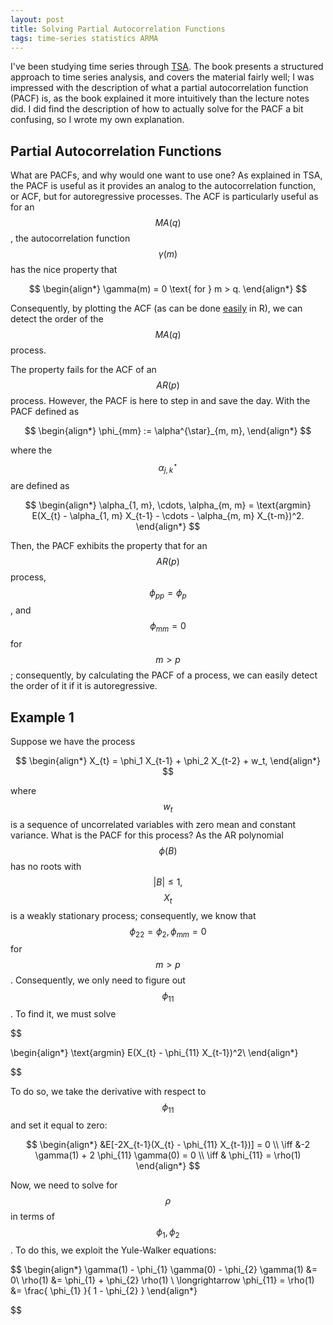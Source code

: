```yaml
---
layout: post
title: Solving Partial Autocorrelation Functions
tags: time-series statistics ARMA
---
```


I've been studying time series through [TSA][1]. The book presents a structured
approach to time series analysis, and covers the material fairly well; I was
impressed with the description of what a partial autocorrelation function (PACF)
is, as the book explained it more intuitively than the lecture notes did. I did
find the description of how to actually solve for the PACF a bit confusing, so I
wrote my own explanation.

## Partial Autocorrelation Functions

What are PACFs, and why would one want to use one? As explained in TSA, the PACF
is useful as it provides an analog to the autocorrelation function, or ACF, but
for autoregressive processes. The ACF is particularly useful as for an $$
MA(q)$$, the autocorrelation function $$\gamma(m)$$ has the nice property that

$$ \begin{align*} \gamma(m) = 0 \text{ for } m > q.  \end{align*} $$

Consequently, by plotting the ACF (as can be done
[easily](http://bl.ocks.org/timbers/9318155) in R), we can detect the order of
the $$MA(q)$$ process.

The property fails for the ACF of an $$ AR(p) $$ process. However, the PACF is
here to step in and save the day. With the PACF defined as

$$ \begin{align*} \phi_{mm} := \alpha^{\star}_{m, m}, \end{align*} $$

where the $$ \alpha^{\star}_{j, k} $$ are defined as

$$ \begin{align*} \alpha_{1, m}, \cdots, \alpha_{m, m} = \text{argmin} E(X_{t} -
\alpha_{1, m} X_{t-1} - \cdots - \alpha_{m, m} X_{t-m})^2.  \end{align*} $$

Then, the PACF exhibits the property that for an $$ AR(p) $$ process, $$
\phi_{pp} = \phi_{p}$$, and $$ \phi_{mm} = 0$$ for $$ m > p$$; consequently, by
calculating the PACF of a process, we can easily detect the order of it if it is
autoregressive.

## Example 1

Suppose we have the process

$$ \begin{align*} X_{t} = \phi_1 X_{t-1} + \phi_2 X_{t-2} + w_t, \end{align*} $$

where $$ w_t $$ is a sequence of uncorrelated variables with zero mean and
constant variance. What is the PACF for this process? As the AR polynomial $$
\phi(B) $$ has no roots with $$ |B| \leq 1,$$ $$X_{t} $$ is a weakly stationary
process; consequently, we know that $$ \phi_{22} = \phi_2, \phi_{mm} = 0 $$ for
$$ m > p $$. Consequently, we only need to figure out $$\phi_{11}$$. To find it,
we must solve

$$

\begin{align*} \text{argmin} E(X_{t} - \phi_{11} X_{t-1})^2\\ \end{align*}

$$

To do so, we take the derivative with respect to $$ \phi_{11} $$ and set it
equal to zero:

$$ \begin{align*} &E[-2X_{t-1}(X_{t} - \phi_{11} X_{t-1})] = 0 \\ \iff &-2
\gamma(1) + 2 \phi_{11} \gamma(0) = 0 \\ \iff & \phi_{11} = \rho(1) \end{align*}
$$

Now, we need to solve for $$ \rho $$ in terms of $$ \phi_{1}, \phi_{2} $$. To do
this, we exploit the Yule-Walker equations:

$$ \begin{align*} \gamma(1) - \phi_{1} \gamma(0) - \phi_{2} \gamma(1) &= 0\\
\rho(1) &= \phi_{1} + \phi_{2} \rho(1) \\ \longrightarrow \phi_{11} = \rho(1) &=
\frac{ \phi_{1} }{ 1 - \phi_{2} } \end{align*}

$$


[1]: http://www.stat.pitt.edu/stoffer/tsa3/
